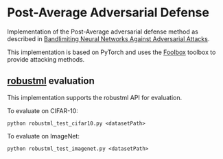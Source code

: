 # Post-Average Adversarial Defense
Implementation of the Post-Average adversarial defense method as described in [Bandlimiting Neural Networks Against Adversarial Attacks](https://arxiv.org/abs/1905.12797).

This implementation is based on PyTorch and uses the [Foolbox](https://github.com/bethgelab/foolbox) toolbox to provide attacking methods.

## [robustml](https://github.com/robust-ml/robustml) evaluation
This implementation supports the robustml API for evaluation.

To evaluate on CIFAR-10:
```
python robustml_test_cifar10.py <datasetPath>
```

To evaluate on ImageNet:
```
python robustml_test_imagenet.py <datasetPath>
```
